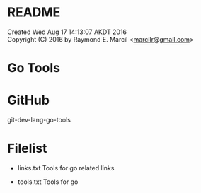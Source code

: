 # README  
Created Wed Aug 17 14:13:07 AKDT 2016  
Copyright (C) 2016 by Raymond E. Marcil &lt;marcilr@gmail.com&gt;  


Go Tools
========


GitHub
======
git-dev-lang-go-tools


Filelist
========
* links.txt
  Tools for go related links

* tools.txt
  Tools for go
